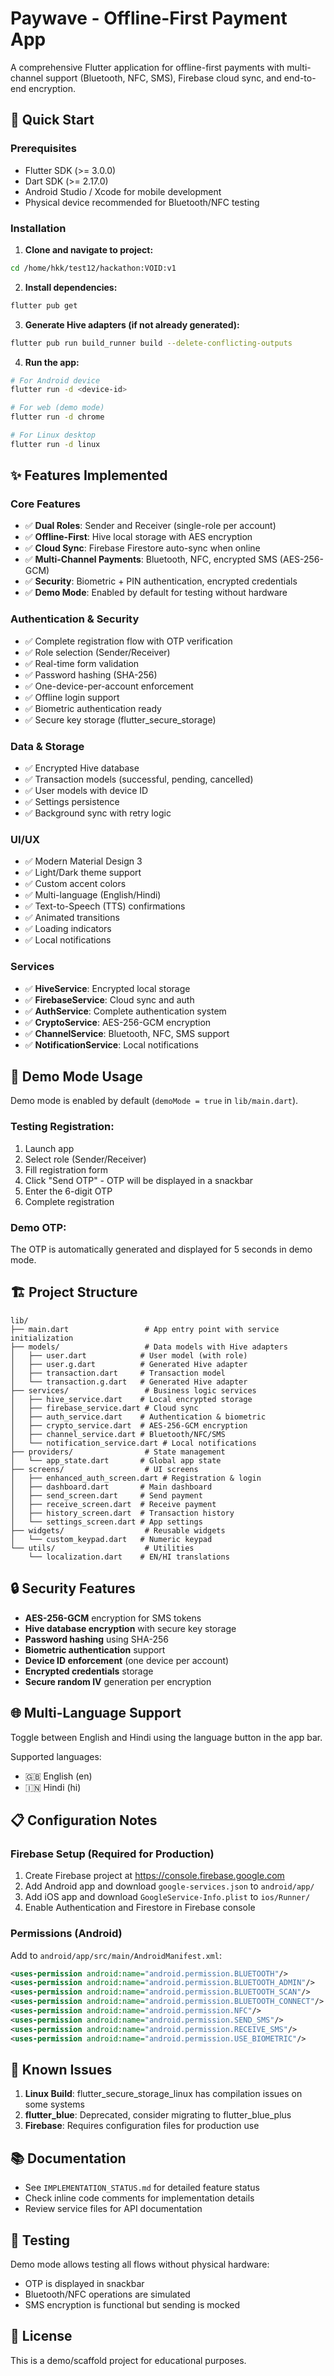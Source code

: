# Paywave - Offline-First Payment App

A comprehensive Flutter application for offline-first payments with multi-channel support (Bluetooth, NFC, SMS), Firebase cloud sync, and end-to-end encryption.

## 🚀 Quick Start

### Prerequisites
- Flutter SDK (>= 3.0.0)
- Dart SDK (>= 2.17.0)
- Android Studio / Xcode for mobile development
- Physical device recommended for Bluetooth/NFC testing

### Installation

1. **Clone and navigate to project:**
```bash
cd /home/hkk/test12/hackathon:VOID:v1
```

2. **Install dependencies:**
```bash
flutter pub get
```

3. **Generate Hive adapters (if not already generated):**
```bash
flutter pub run build_runner build --delete-conflicting-outputs
```

4. **Run the app:**
```bash
# For Android device
flutter run -d <device-id>

# For web (demo mode)
flutter run -d chrome

# For Linux desktop
flutter run -d linux
```

## ✨ Features Implemented

### Core Features
- ✅ **Dual Roles**: Sender and Receiver (single-role per account)
- ✅ **Offline-First**: Hive local storage with AES encryption
- ✅ **Cloud Sync**: Firebase Firestore auto-sync when online
- ✅ **Multi-Channel Payments**: Bluetooth, NFC, encrypted SMS (AES-256-GCM)
- ✅ **Security**: Biometric + PIN authentication, encrypted credentials
- ✅ **Demo Mode**: Enabled by default for testing without hardware

### Authentication & Security
- ✅ Complete registration flow with OTP verification
- ✅ Role selection (Sender/Receiver)
- ✅ Real-time form validation
- ✅ Password hashing (SHA-256)
- ✅ One-device-per-account enforcement
- ✅ Offline login support
- ✅ Biometric authentication ready
- ✅ Secure key storage (flutter_secure_storage)

### Data & Storage
- ✅ Encrypted Hive database
- ✅ Transaction models (successful, pending, cancelled)
- ✅ User models with device ID
- ✅ Settings persistence
- ✅ Background sync with retry logic

### UI/UX
- ✅ Modern Material Design 3
- ✅ Light/Dark theme support
- ✅ Custom accent colors
- ✅ Multi-language (English/Hindi)
- ✅ Text-to-Speech (TTS) confirmations
- ✅ Animated transitions
- ✅ Loading indicators
- ✅ Local notifications

### Services
- ✅ **HiveService**: Encrypted local storage
- ✅ **FirebaseService**: Cloud sync and auth
- ✅ **AuthService**: Complete authentication system
- ✅ **CryptoService**: AES-256-GCM encryption
- ✅ **ChannelService**: Bluetooth, NFC, SMS support
- ✅ **NotificationService**: Local notifications

## 📱 Demo Mode Usage

Demo mode is enabled by default (`demoMode = true` in `lib/main.dart`).

### Testing Registration:
1. Launch app
2. Select role (Sender/Receiver)
3. Fill registration form
4. Click "Send OTP" - OTP will be displayed in a snackbar
5. Enter the 6-digit OTP
6. Complete registration

### Demo OTP:
The OTP is automatically generated and displayed for 5 seconds in demo mode.

## 🏗️ Project Structure

```
lib/
├── main.dart                 # App entry point with service initialization
├── models/                   # Data models with Hive adapters
│   ├── user.dart            # User model (with role)
│   ├── user.g.dart          # Generated Hive adapter
│   ├── transaction.dart     # Transaction model
│   └── transaction.g.dart   # Generated Hive adapter
├── services/                 # Business logic services
│   ├── hive_service.dart    # Local encrypted storage
│   ├── firebase_service.dart # Cloud sync
│   ├── auth_service.dart    # Authentication & biometric
│   ├── crypto_service.dart  # AES-256-GCM encryption
│   ├── channel_service.dart # Bluetooth/NFC/SMS
│   └── notification_service.dart # Local notifications
├── providers/                # State management
│   └── app_state.dart       # Global app state
├── screens/                  # UI screens
│   ├── enhanced_auth_screen.dart # Registration & login
│   ├── dashboard.dart       # Main dashboard
│   ├── send_screen.dart     # Send payment
│   ├── receive_screen.dart  # Receive payment
│   ├── history_screen.dart  # Transaction history
│   └── settings_screen.dart # App settings
├── widgets/                  # Reusable widgets
│   └── custom_keypad.dart   # Numeric keypad
└── utils/                    # Utilities
    └── localization.dart    # EN/HI translations
```

## 🔒 Security Features

- **AES-256-GCM** encryption for SMS tokens
- **Hive database encryption** with secure key storage
- **Password hashing** using SHA-256
- **Biometric authentication** support
- **Device ID enforcement** (one device per account)
- **Encrypted credentials** storage
- **Secure random IV** generation per encryption

## 🌐 Multi-Language Support

Toggle between English and Hindi using the language button in the app bar.

Supported languages:
- 🇬🇧 English (en)
- 🇮🇳 Hindi (hi)

## 📋 Configuration Notes

### Firebase Setup (Required for Production)
1. Create Firebase project at https://console.firebase.google.com
2. Add Android app and download `google-services.json` to `android/app/`
3. Add iOS app and download `GoogleService-Info.plist` to `ios/Runner/`
4. Enable Authentication and Firestore in Firebase console

### Permissions (Android)
Add to `android/app/src/main/AndroidManifest.xml`:
```xml
<uses-permission android:name="android.permission.BLUETOOTH"/>
<uses-permission android:name="android.permission.BLUETOOTH_ADMIN"/>
<uses-permission android:name="android.permission.BLUETOOTH_SCAN"/>
<uses-permission android:name="android.permission.BLUETOOTH_CONNECT"/>
<uses-permission android:name="android.permission.NFC"/>
<uses-permission android:name="android.permission.SEND_SMS"/>
<uses-permission android:name="android.permission.RECEIVE_SMS"/>
<uses-permission android:name="android.permission.USE_BIOMETRIC"/>
```

## 🐛 Known Issues

1. **Linux Build**: flutter_secure_storage_linux has compilation issues on some systems
2. **flutter_blue**: Deprecated, consider migrating to flutter_blue_plus
3. **Firebase**: Requires configuration files for production use

## 📚 Documentation

- See `IMPLEMENTATION_STATUS.md` for detailed feature status
- Check inline code comments for implementation details
- Review service files for API documentation

## 🧪 Testing

Demo mode allows testing all flows without physical hardware:
- OTP is displayed in snackbar
- Bluetooth/NFC operations are simulated
- SMS encryption is functional but sending is mocked

## 📄 License

This is a demo/scaffold project for educational purposes.

